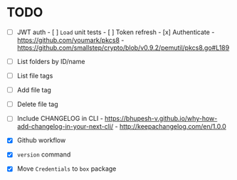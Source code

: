 # TODO

- [ ] JWT auth
      - [ ] `Load` unit tests
      - [ ] Token refresh
      - [x] Authenticate
            - https://github.com/youmark/pkcs8
            - https://github.com/smallstep/crypto/blob/v0.9.2/pemutil/pkcs8.go#L189

- [ ] List folders by ID/name
- [ ] List file tags
- [ ] Add file tag
- [ ] Delete file tag

- [ ] Include CHANGELOG in CLI
      - https://bhupesh-v.github.io/why-how-add-changelog-in-your-next-cli/
      - http://keepachangelog.com/en/1.0.0

- [x] Github workflow
- [x] `version` command
- [x] Move `Credentials` to `box` package
